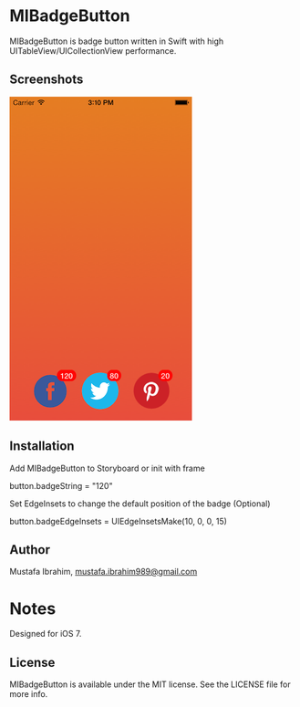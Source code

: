 # MIBadgeButton

MIBadgeButton is badge button written in Swift with high UITableView/UICollectionView performance.

## Screenshots

![alt tag](https://github.com/mustafaibrahim989/MIBadgeButton-Swift/blob/master/screenshot.png)

## Installation

Add MIBadgeButton to Storyboard or init with frame

button.badgeString = "120"

Set EdgeInsets to change the default position of the badge (Optional)

button.badgeEdgeInsets = UIEdgeInsetsMake(10, 0, 0, 15)

## Author

Mustafa Ibrahim, mustafa.ibrahim989@gmail.com

Notes
============

Designed for iOS 7.

## License

MIBadgeButton is available under the MIT license. See the LICENSE file for more info.

